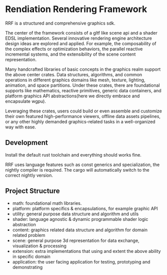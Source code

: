 # Rendiation Rendering Framework

RRF is a structured and comprehensive graphics sdk.

The center of the framework consists of a gltf like scene api and a shader EDSL implementation. Several innovative rendering engine architecture design ideas are explored and applied. For example, the composability of the complex effects or optimization behaviors, the parallel reactive incremental systems, and the extensibility of the scene content representation.

Many handcrafted libraries of basic concepts in the graphics realm support the above center crates. Data structures, algorithms, and common operations in different graphics domains like mesh, texture, lighting, animation, and space partitions. Under these crates, there are foundational supports like mathematics, reactive primitives, generic data containers, and platform graphics API abstractions(here we directly embrace and encapsulate wgpu).

Leveraging these crates, users could build or even assemble and customize their own featured high-performance viewers, offline data assets pipelines, or any other highly demanded graphics-related tasks in a well-organized way with ease.

## Development

Install the default rust toolchain and everything should works fine.

RRF uses language features such as const generics and specialization, the nightly compiler is required. The cargo will automatically switch to the correct nightly version.

## Project Structure

- math: foundational math libraries.
- platform: platform specifics & encapsulations, for example graphic API
- utility: general purpose data structure and algorithm and utils
- shader: language agnostic & dynamic programmable shader logic abstraction
- content: graphics related data structure and algorithm for domain related problem
- scene: general purpose 3d representation for data exchange, visualization & processing
- extension: extra implementations that using and extent the above ability in specific domain
- application: the user facing application for testing, prototyping and demonstrating
